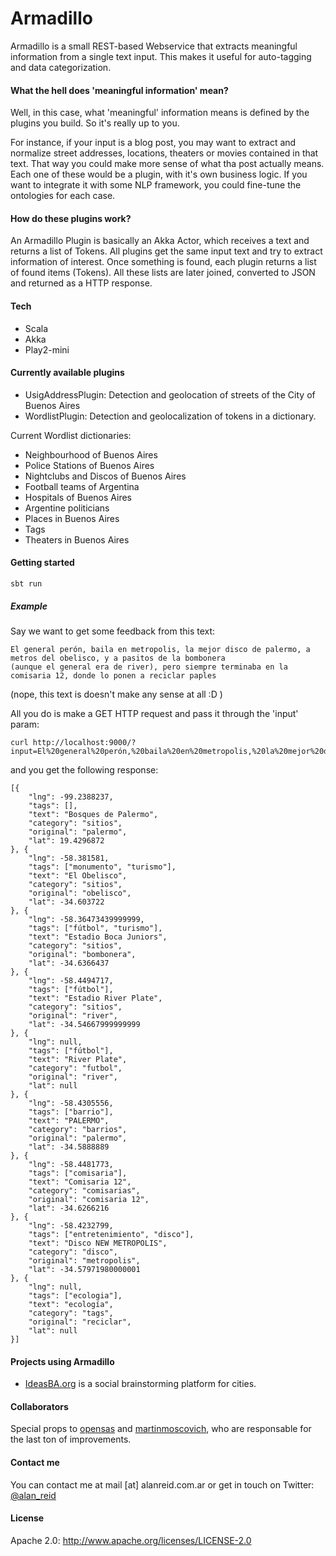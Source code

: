 Armadillo
===========

Armadillo is a small REST-based Webservice that extracts meaningful information from a single text input. This makes it useful for auto-tagging and data categorization.

#### What the hell does 'meaningful information' mean?
Well, in this case, what 'meaningful' information means is defined by the plugins you build. So it's really up to you. 

For instance, if your input is a blog post, you may want to extract and normalize street addresses, locations, theaters or movies contained in that text. That way you could make more sense of what tha post actually means. Each one of these would be a plugin, with it's own business logic. If you want to integrate it with some NLP framework, you could fine-tune the ontologies for each case.

#### How do these plugins work?
An Armadillo Plugin is basically an Akka Actor, which receives a text and returns a list of Tokens.
All plugins get the same input text and try to extract information of interest. Once something is found, each plugin returns a list of found items (Tokens).
All these lists are later joined, converted to JSON and returned as a HTTP response.

#### Tech
* Scala 
* Akka
* Play2-mini

#### Currently available plugins
* UsigAddressPlugin: Detection and geolocation of streets of the City of Buenos Aires
* WordlistPlugin: Detection and geolocalization of tokens in a dictionary. 

Current Wordlist dictionaries:
  * Neighbourhood of Buenos Aires
  * Police Stations of Buenos Aires
  * Nightclubs and Discos of Buenos Aires
  * Football teams of Argentina
  * Hospitals of Buenos Aires
  * Argentine politicians
  * Places in Buenos Aires
  * Tags
  * Theaters in Buenos Aires

#### Getting started

```
sbt run
```

##### Example

Say we want to get some feedback from this text:
```
El general perón, baila en metropolis, la mejor disco de palermo, a metros del obelisco, y a pasitos de la bombonera 
(aunque el general era de river), pero siempre terminaba en la comisaria 12, donde lo ponen a reciclar paples
```
(nope, this text is doesn't make any sense at all :D )

All you do is make a GET HTTP request and pass it through the 'input' param:
```
curl http://localhost:9000/?input=El%20general%20perón,%20baila%20en%20metropolis,%20la%20mejor%20disco%20de%20palermo,%20a%20metros%20del%20obelisco,%20y%20a%20pasitos%20de%20la%20bombonera%20(aunque%20el%20general%20era%20de%20river),%20pero%20siempre%20terminaba%20en%20la%20comisaria%2012,%20donde%20lo%20ponen%20a%20reciclar%20paples
```

and you get the following response:
```
[{
    "lng": -99.2388237,
    "tags": [],
    "text": "Bosques de Palermo",
    "category": "sitios",
    "original": "palermo",
    "lat": 19.4296872
}, {
    "lng": -58.381581,
    "tags": ["monumento", "turismo"],
    "text": "El Obelisco",
    "category": "sitios",
    "original": "obelisco",
    "lat": -34.603722
}, {
    "lng": -58.36473439999999,
    "tags": ["fútbol", "turismo"],
    "text": "Estadio Boca Juniors",
    "category": "sitios",
    "original": "bombonera",
    "lat": -34.6366437
}, {
    "lng": -58.4494717,
    "tags": ["fútbol"],
    "text": "Estadio River Plate",
    "category": "sitios",
    "original": "river",
    "lat": -34.54667999999999
}, {
    "lng": null,
    "tags": ["fútbol"],
    "text": "River Plate",
    "category": "futbol",
    "original": "river",
    "lat": null
}, {
    "lng": -58.4305556,
    "tags": ["barrio"],
    "text": "PALERMO",
    "category": "barrios",
    "original": "palermo",
    "lat": -34.5888889
}, {
    "lng": -58.4481773,
    "tags": ["comisaria"],
    "text": "Comisaria 12",
    "category": "comisarias",
    "original": "comisaria 12",
    "lat": -34.6266216
}, {
    "lng": -58.4232799,
    "tags": ["entretenimiento", "disco"],
    "text": "Disco NEW METROPOLIS",
    "category": "disco",
    "original": "metropolis",
    "lat": -34.57971980000001
}, {
    "lng": null,
    "tags": ["ecologia"],
    "text": "ecología",
    "category": "tags",
    "original": "reciclar",
    "lat": null
}]
```


#### Projects using Armadillo
* [IdeasBA.org](http://ideasba.org) is a social brainstorming platform for cities.


#### Collaborators
Special props to [opensas](http://github.com/opensas) and [martinmoscovich](http://github.com/martinmoscovich), who are responsable for the last ton of improvements. 


#### Contact me
You can contact me at mail [at] alanreid.com.ar or get in touch on Twitter: [@alan_reid](http://twitter.com/alan_reid)

#### License
Apache 2.0: http://www.apache.org/licenses/LICENSE-2.0